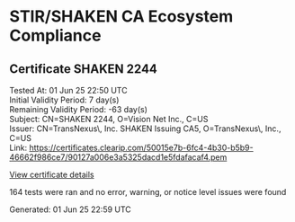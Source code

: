 # STIR/SHAKEN CA Ecosystem Compliance

## Certificate SHAKEN 2244

Tested At: 01 Jun 25 22:50 UTC\
Initial Validity Period: 7 day(s)\
Remaining Validity Period: -63 day(s)\
Subject: CN=SHAKEN 2244, O=Vision Net Inc., C=US\
Issuer: CN=TransNexus\\, Inc. SHAKEN Issuing CA5, O=TransNexus\\, Inc., C=US\
Link: https://certificates.clearip.com/50015e7b-6fc4-4b30-b5b9-46662f986ce7/90127a006e3a5325dacd1e5fdafacaf4.pem

[View certificate details](https://x509.io/?cert=MIIC0DCCAnWgAwIBAgIQVuQBK1cpIp%2FymamTSn97IDAKBggqhkjOPQQDAjBWMQswCQYDVQQGEwJVUzEZMBcGA1UEChMQVHJhbnNOZXh1cywgSW5jLjEsMCoGA1UEAxMjVHJhbnNOZXh1cywgSW5jLiBTSEFLRU4gSXNzdWluZyBDQTUwHhcNMjUwMzIyMjMyNzM2WhcNMjUwMzI5MjMyNzM1WjA9MQswCQYDVQQGEwJVUzEYMBYGA1UEChMPVmlzaW9uIE5ldCBJbmMuMRQwEgYDVQQDEwtTSEFLRU4gMjI0NDBZMBMGByqGSM49AgEGCCqGSM49AwEHA0IABMlkb8MGNSPijAL1z%2Bhj0%2FfzVIREMgLg1V2YaqvCXSpUjDebMPIS3QSAElUM3XcaRodKFvtSXirmxhYWxDNNTbyjggE8MIIBODAMBgNVHRMBAf8EAjAAMA4GA1UdDwEB%2FwQEAwIHgDAdBgNVHQ4EFgQUnB6r5dYGt7Gp%2Fjc8HwNI67%2Fua9MwHwYDVR0jBBgwFoAU2gCzh%2FiCP7%2B6IqJkY7X2L8yOdcowFwYDVR0gBBAwDjAMBgpghkgBhv8JAQEEMIGmBgNVHR8EgZ4wgZswgZigOqA4hjZodHRwczovL2F1dGhlbnRpY2F0ZS1hcGkuaWNvbmVjdGl2LmNvbS9kb3dubG9hZC92MS9jcmyiWqRYMFYxFDASBgNVBAcMC0JyaWRnZXdhdGVyMQswCQYDVQQIDAJOSjETMBEGA1UEAwwKU1RJLVBBIENSTDELMAkGA1UEBhMCVVMxDzANBgNVBAoMBlNUSS1QQTAWBggrBgEFBQcBGgQKMAigBhYEMjI0NDAKBggqhkjOPQQDAgNJADBGAiEAxPPMgXQWRSBwcpN3CuuwYF45sJKtl8jCzDxNwGfCsQECIQDJ5X9unsM1MqBXEmqOzaEmEznGCbng%2B92m5mxv6IhTZQ%3D%3D)

164 tests were ran and no error, warning, or notice level issues were found


Generated: 01 Jun 25 22:59 UTC